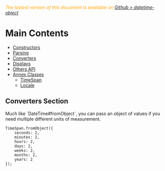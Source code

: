 <div class="Note" style="color:orange;font-style:italic">
 
  The lastest version of this document is available on [Github > datetime-object](https://github.com/Sylvain59650/datetime-object/blob/master/README.md)
</div>

 <div class="docs-content">

# Main Contents
- [Constructors](DateTime-Constructors.md)
- [Parsing](TimeSpan-Parsing.md)
- [Converters](#converters)
- [Displays](TimeSpan-Displays.md)
- [Others API](#/api/)
- [Annex Classes]()
  - [TimeSpan](#/timespan/)
  - [Locale](DateTime-Locale.md)

<article class="docs-section"> 
<a name="converters"></a>

# Converters Section

<article>
Much like `DateTime#fromObject`, you can pass an object of values if you need multiple different units of measurement.

    TimeSpan.fromObject({
        seconds: 2,
        minutes: 2,
        hours: 2,
        days: 2,
        weeks: 2,
        months: 2,
        years: 2
    });
</article>    